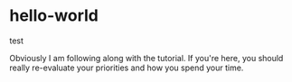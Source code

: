 # hello-world
test

Obviously I am following along with the tutorial. If you're here, you should really re-evaluate your priorities and how you spend your time.
